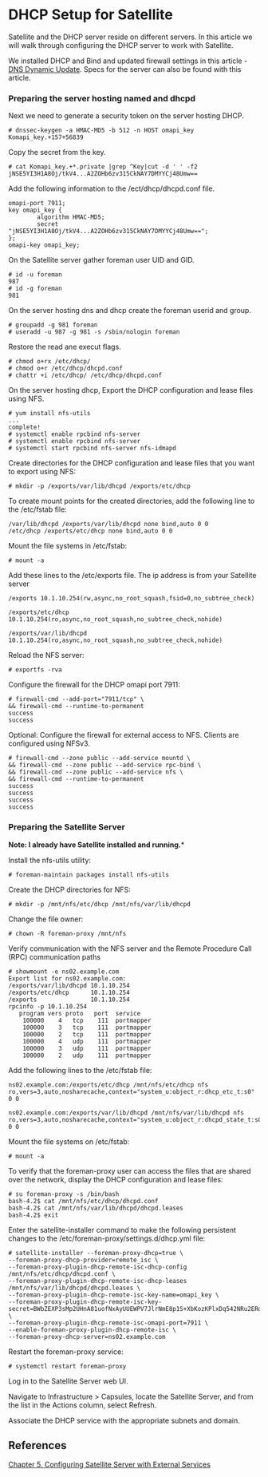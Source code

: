 # DHCP Setup for Satellite

Satellite and the DHCP server reside on different servers.  In this article we will walk through configuring the DHCP server to work with Satellite.  

We installed DHCP and Bind and updated firewall settings in this article - [DNS Dynamic Update](https://github.com/pslucas0212/DNSUpdating).  Specs for the server can also be found with this article.


### Preparing the server hosting named and dhcpd
Next we need to generate a security token on the server hosting DHCP.
```
# dnssec-keygen -a HMAC-MD5 -b 512 -n HOST omapi_key
Komapi_key.+157+56839
```

Copy the secret from the key.
```
# cat Komapi_key.+*.private |grep ^Key|cut -d ' ' -f2
jNSE5YI3H1A8Oj/tkV4...A2ZOHb6zv315CkNAY7DMYYCj48Umw==
```

Add the following information to the /ect/dhcp/dhcpd.conf file.
```
omapi-port 7911;
key omapi_key {
        algorithm HMAC-MD5;
        secret "jNSE5YI3H1A8Oj/tkV4...A2ZOHb6zv315CkNAY7DMYYCj48Umw==";
};
omapi-key omapi_key;
```
On the Satellite server gather foreman user UID and GID.
```
# id -u foreman
987
# id -g foreman
981
```

On the server hosting dns and dhcp create the foreman userid and group.
```
# groupadd -g 981 foreman
# useradd -u 987 -g 981 -s /sbin/nologin foreman
```

Restore the read ane execut flags.
```
# chmod o+rx /etc/dhcp/
# chmod o+r /etc/dhcp/dhcpd.conf
# chattr +i /etc/dhcp/ /etc/dhcp/dhcpd.conf
```

On the server hosting dhcp, Export the DHCP configuration and lease files using NFS.
```
# yum install nfs-utils
...
complete!
# systemctl enable rpcbind nfs-server
# systemctl enable rpcbind nfs-server
# systemctl start rpcbind nfs-server nfs-idmapd
```
Create directories for the DHCP configuration and lease files that you want to export using NFS:
```
# mkdir -p /exports/var/lib/dhcpd /exports/etc/dhcp
```
To create mount points for the created directories, add the following line to the /etc/fstab file:
```
/var/lib/dhcpd /exports/var/lib/dhcpd none bind,auto 0 0
/etc/dhcp /exports/etc/dhcp none bind,auto 0 0
```

 Mount the file systems in /etc/fstab:
```
# mount -a
```

Add these lines to the /etc/exports file. The ip address is from your Satellite server
```
/exports 10.1.10.254(rw,async,no_root_squash,fsid=0,no_subtree_check)

/exports/etc/dhcp 10.1.10.254(ro,async,no_root_squash,no_subtree_check,nohide)

/exports/var/lib/dhcpd 10.1.10.254(ro,async,no_root_squash,no_subtree_check,nohide)
```

Reload the NFS server:
```
# exportfs -rva
```

Configure the firewall for the DHCP omapi port 7911:
```
# firewall-cmd --add-port="7911/tcp" \
&& firewall-cmd --runtime-to-permanent
success
success
```

 Optional: Configure the firewall for external access to NFS. Clients are configured using NFSv3.
```
# firewall-cmd --zone public --add-service mountd \
&& firewall-cmd --zone public --add-service rpc-bind \
&& firewall-cmd --zone public --add-service nfs \
&& firewall-cmd --runtime-to-permanent
success
success
success
success
```

### Preparing the Satellite Server 
**Note: I already have Satellite installed and running.***

Install the nfs-utils utility:
```
# foreman-maintain packages install nfs-utils
```

Create the DHCP directories for NFS:
```
# mkdir -p /mnt/nfs/etc/dhcp /mnt/nfs/var/lib/dhcpd
```

Change the file owner:
```
# chown -R foreman-proxy /mnt/nfs
```

Verify communication with the NFS server and the Remote Procedure Call (RPC) communication paths
```
# showmount -e ns02.example.com
Export list for ns02.example.com:
/exports/var/lib/dhcpd 10.1.10.254
/exports/etc/dhcp      10.1.10.254
/exports               10.1.10.254
rpcinfo -p 10.1.10.254
   program vers proto   port  service
    100000    4   tcp    111  portmapper
    100000    3   tcp    111  portmapper
    100000    2   tcp    111  portmapper
    100000    4   udp    111  portmapper
    100000    3   udp    111  portmapper
    100000    2   udp    111  portmapper
```


Add the following lines to the /etc/fstab file:
```
ns02.example.com:/exports/etc/dhcp /mnt/nfs/etc/dhcp nfs
ro,vers=3,auto,nosharecache,context="system_u:object_r:dhcp_etc_t:s0" 0 0

ns02.example.com:/exports/var/lib/dhcpd /mnt/nfs/var/lib/dhcpd nfs
ro,vers=3,auto,nosharecache,context="system_u:object_r:dhcpd_state_t:s0" 0 0
```

Mount the file systems on /etc/fstab:
```
# mount -a
```

To verify that the foreman-proxy user can access the files that are shared over the network, display the DHCP configuration and lease files:
```
# su foreman-proxy -s /bin/bash
bash-4.2$ cat /mnt/nfs/etc/dhcp/dhcpd.conf
bash-4.2$ cat /mnt/nfs/var/lib/dhcpd/dhcpd.leases
bash-4.2$ exit
```

 Enter the satellite-installer command to make the following persistent changes to the /etc/foreman-proxy/settings.d/dhcp.yml file:
```
# satellite-installer --foreman-proxy-dhcp=true \
--foreman-proxy-dhcp-provider=remote_isc \
--foreman-proxy-plugin-dhcp-remote-isc-dhcp-config /mnt/nfs/etc/dhcp/dhcpd.conf \
--foreman-proxy-plugin-dhcp-remote-isc-dhcp-leases /mnt/nfs/var/lib/dhcpd/dhcpd.leases \
--foreman-proxy-plugin-dhcp-remote-isc-key-name=omapi_key \
--foreman-proxy-plugin-dhcp-remote-isc-key-secret=BWbZEXP3sMp2UHnA81uofNxAyUUEWPV7JlrNmE8p1S+XbKozKPlxDq542NRu2ERq7I/KbacdcMiECIRRoCoEAA== \
--foreman-proxy-plugin-dhcp-remote-isc-omapi-port=7911 \
--enable-foreman-proxy-plugin-dhcp-remote-isc \
--foreman-proxy-dhcp-server=ns02.example.com
```

 Restart the foreman-proxy service:
```
# systemctl restart foreman-proxy
```

Log in to the Satellite Server web UI.

Navigate to Infrastructure > Capsules, locate the Satellite Server, and from the list in the Actions column, select Refresh.

Associate the DHCP service with the appropriate subnets and domain. 

## References
[Chapter 5. Configuring Satellite Server with External Services](https://access.redhat.com/documentation/en-us/red_hat_satellite/6.9/html/installing_satellite_server_from_a_connected_network/configuring-external-services)
